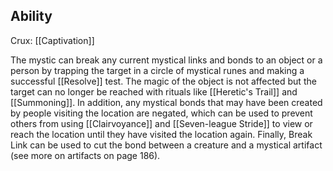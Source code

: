 ## Ability
Crux: [[Captivation]]

The mystic can break any current mystical links and bonds to an object or a person by trapping the target in a circle of mystical runes and making a successful [[Resolve]] test. The magic of the object is not affected but the target can no longer be reached with rituals like [[Heretic's Trail]] and [[Summoning]]. In addition, any mystical bonds that may have been created by people visiting the location are negated, which can be used to prevent others from using [[Clairvoyance]] and [[Seven-league Stride]] to view or reach the location until they have visited the location again. Finally, Break Link can be used to cut the bond between a creature and a mystical artifact (see more on artifacts on page 186).